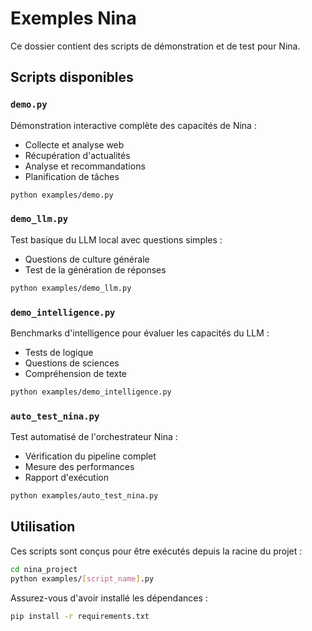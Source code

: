 # Exemples Nina

Ce dossier contient des scripts de démonstration et de test pour Nina.

## Scripts disponibles

### `demo.py`
Démonstration interactive complète des capacités de Nina :
- Collecte et analyse web
- Récupération d'actualités
- Analyse et recommandations
- Planification de tâches

```bash
python examples/demo.py
```

### `demo_llm.py`
Test basique du LLM local avec questions simples :
- Questions de culture générale
- Test de la génération de réponses

```bash
python examples/demo_llm.py
```

### `demo_intelligence.py`
Benchmarks d'intelligence pour évaluer les capacités du LLM :
- Tests de logique
- Questions de sciences
- Compréhension de texte

```bash
python examples/demo_intelligence.py
```

### `auto_test_nina.py`
Test automatisé de l'orchestrateur Nina :
- Vérification du pipeline complet
- Mesure des performances
- Rapport d'exécution

```bash
python examples/auto_test_nina.py
```

## Utilisation

Ces scripts sont conçus pour être exécutés depuis la racine du projet :

```bash
cd nina_project
python examples/[script_name].py
```

Assurez-vous d'avoir installé les dépendances :

```bash
pip install -r requirements.txt
``` 